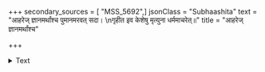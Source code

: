 +++
secondary_sources = [ "MSS_5692",]
jsonClass = "Subhaashita"
text = "आहरेज् ज्ञानमर्थांश्च पुमानमरवत् सदा।  \nगृहीत इव केशेषु मृत्युना धर्ममाचरेत्॥"
title = "आहरेज् ज्ञानमर्थांश्च"

+++

<details><summary>Text</summary>

आहरेज् ज्ञानमर्थांश्च पुमानमरवत् सदा।  
गृहीत इव केशेषु मृत्युना धर्ममाचरेत्॥
</details>
